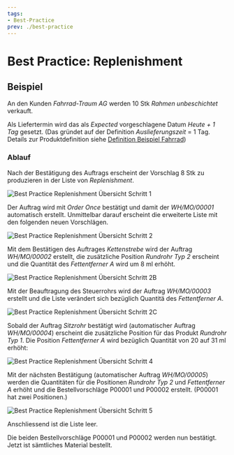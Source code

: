 ```yaml
---
tags:
- Best-Practice
prev: ./best-practice
---
```

# Best Practice: Replenishment

## Beispiel

An den Kunden *Fahrrad-Traum AG* werden 10 Stk *Rahmen unbeschichtet* verkauft.

Als Liefertermin wird das als *Expected* vorgeschlagene Datum *Heute + 1 Tag* gesetzt. (Das gründet auf der Definition *Auslieferungszeit* = 1 Tag. Details zur Produktdefinition siehe [Definition Beispiel Fahrrad](Best%20Practice%20Definition%20Beispiel%20Fahrrad.md))

### Ablauf

Nach der Bestätigung des Auftrags erscheint der Vorschlag 8 Stk zu produzieren in der Liste von *Replenishment*.

![Best Practice Replenishment Übersicht Schritt 1](assets/Best%20Practice%20Replenishment%20%C3%9Cbersicht%20Schritt%201.svg)

Der Auftrag wird mit *Order Once* bestätigt und damit der *WH/MO/00001* automatisch erstellt. Unmittelbar darauf erscheint die erweiterte Liste mit den folgenden neuen Vorschlägen.

![Best Practice Replenishment Übersicht Schritt 2](assets/Best%20Practice%20Replenishment%20%C3%9Cbersicht%20Schritt%202.svg)

Mit dem Bestätigen des Auftrages *Kettenstrebe* wird der Auftrag *WH/MO/00002* erstellt, die  zusätzliche Position *Rundrohr Typ 2* erscheint und die Quantität des *Fettentferner A* wird um 8 ml erhöht.

![Best Practice Replenishment Übersicht Schritt 2B](assets/Best%20Practice%20Replenishment%20%C3%9Cbersicht%20Schritt%202B.svg)

Mit der Beauftragung des Steuerrohrs wird der Auftrag *WH/MO/00003* erstellt und die Liste verändert sich bezüglich Quantitä des *Fettentferner A*.

![Best Practice Replenishment Übersicht Schritt 2C](assets/Best%20Practice%20Replenishment%20%C3%9Cbersicht%20Schritt%202C.svg)

Sobald der Auftrag *Sitzrohr* bestätigt wird (automatischer Auftrag *WH/MO/00004*) erscheint die zusätzliche Position für das Produkt *Rundrohr Typ 1*. Die Position *Fettentferner A* wird bezüglich Quantität von 20 auf 31 ml erhöht:

![Best Practice Replenishment Übersicht Schritt 4](assets/Best%20Practice%20Replenishment%20%C3%9Cbersicht%20Schritt%204.svg)

Mit der nächsten Bestätigung (automatischer Auftrag *WH/MO/00005*) werden die Quantitäten für die Positionen *Rundrohr Typ 2* und *Fettentferner A* erhöht und die Bestellvorschläge P00001 und P00002 erstellt. (P00001 hat zwei Positionen.)

![Best Practice Replenishment Übersicht Schritt 5](assets/Best%20Practice%20Replenishment%20%C3%9Cbersicht%20Schritt%205.svg)

Anschliessend ist die Liste leer.

Die beiden Bestellvorschläge P00001 und P00002 werden nun bestätigt. Jetzt ist sämtliches Material bestellt.